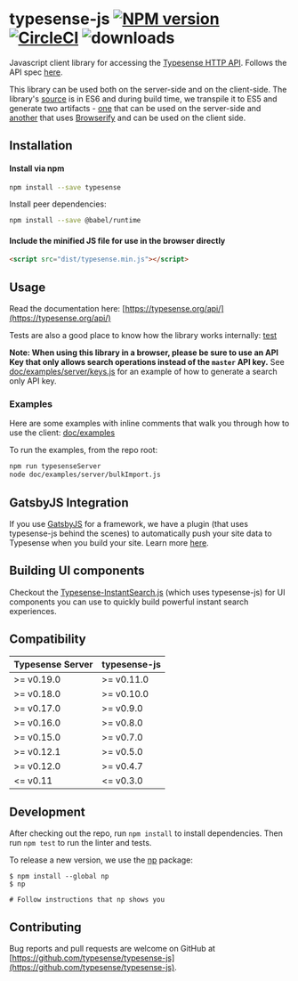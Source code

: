 # typesense-js [![NPM version][npm-image]][npm-url] [![CircleCI](https://circleci.com/gh/typesense/typesense-js.svg?style=shield)](https://circleci.com/gh/typesense/typesense-js) ![downloads](https://img.shields.io/npm/dt/typesense?label=downloads)

Javascript client library for accessing the [Typesense HTTP API](https://github.com/typesense/typesense). Follows the API spec [here](https://github.com/typesense/typesense-api-spec).

This library can be used both on the server-side and on the client-side. The library's [source](/src) is in ES6 and during build time, we transpile it to ES5 and generate two artifacts - [one](/lib) that can be used on the server-side and [another](/dist) that uses [Browserify](http://browserify.org/) and can be used on the client side.

## Installation

#### Install via npm

```sh
npm install --save typesense
```

Install peer dependencies:
```sh
npm install --save @babel/runtime
```

#### Include the minified JS file for use in the browser directly

```html
<script src="dist/typesense.min.js"></script>
```

## Usage

Read the documentation here: [https://typesense.org/api/](https://typesense.org/api/)

Tests are also a good place to know how the library works internally: [test](test)

**Note: When using this library in a browser, please be sure to use an API Key that only allows search operations instead of the `master` API key.** See [doc/examples/server/keys.js](doc/examples/server/keys.js) for an example of how to generate a search only API key.

### Examples

Here are some examples with inline comments that walk you through how to use the client: [doc/examples](doc/examples)

To run the examples, from the repo root:

```bash
npm run typesenseServer
node doc/examples/server/bulkImport.js
```

## GatsbyJS Integration

If you use [GatsbyJS](https://www.gatsbyjs.com/) for a framework, we have a plugin (that uses typesense-js behind the scenes) to automatically push your site data to Typesense when you build your site. Learn more [here](https://github.com/typesense/gatsby-plugin-typesense).

## Building UI components

Checkout the [Typesense-InstantSearch.js](https://github.com/typesense/typesense-instantsearch-adapter) (which uses typesense-js) for UI components you can use to quickly build powerful instant search experiences.

## Compatibility

| Typesense Server | typesense-js |
|------------------|----------------|
| \>= v0.19.0 | \>= v0.11.0 |
| \>= v0.18.0 | \>= v0.10.0 |
| \>= v0.17.0 | \>= v0.9.0 |
| \>= v0.16.0 | \>= v0.8.0 |
| \>= v0.15.0 | \>= v0.7.0 |
| \>= v0.12.1 | \>= v0.5.0 |
| \>= v0.12.0 | \>= v0.4.7 |
| <= v0.11 | <= v0.3.0 |

## Development

After checking out the repo, run `npm install` to install dependencies. Then run `npm test` to run the linter and tests.

To release a new version, we use the [np](https://github.com/sindresorhus/np) package:

```shell
$ npm install --global np
$ np

# Follow instructions that np shows you

```

## Contributing

Bug reports and pull requests are welcome on GitHub at [https://github.com/typesense/typesense-js](https://github.com/typesense/typesense-js).

[npm-image]: https://badge.fury.io/js/typesense.svg
[npm-url]: https://npmjs.org/package/typesense
